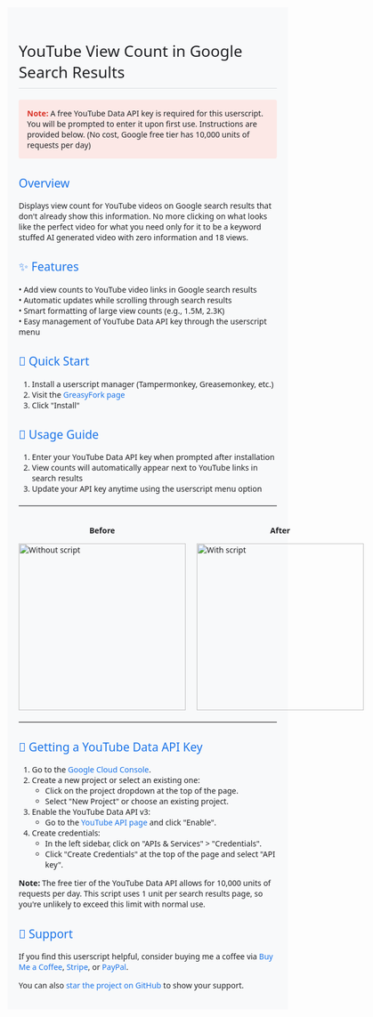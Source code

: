 <div style="font-family: 'Segoe UI', Tahoma, Geneva, Verdana, sans-serif; max-width: 800px; margin: 0 auto; padding: 20px; background-color: #f8f9fa; color: #202124;">

<h1 style="color: #202124; font-weight: 300; border-bottom: 1px solid #dadce0; padding-bottom: 10px;">YouTube View Count in Google Search Results</h1>

<div style="background-color: #fce8e6; border-radius: 4px; padding: 15px; margin: 20px 0;">
  <strong style="color: #d93025;">Note:</strong> A free YouTube Data API key is required for this userscript. You will be prompted to enter it upon first use. Instructions are provided below. (No cost, Google free tier has 10,000 units of requests per day)
</div>

<h2 style="color: #1a73e8; font-weight: 400;">Overview</h2>
<p>Displays view count for YouTube videos on Google search results that don't already show this information. No more clicking on what looks like the perfect video for what you need only for it to be a keyword stuffed AI generated video with zero information and 18 views. </p>

<h2 style="color: #1a73e8; font-weight: 400;">✨ Features</h2>
<ul style="list-style-type: none; padding-left: 0;">
  <li>• Add view counts to YouTube video links in Google search results</li>
  <li>• Automatic updates while scrolling through search results</li>
  <li>• Smart formatting of large view counts (e.g., 1.5M, 2.3K)</li>
  <li>• Easy management of YouTube Data API key through the userscript menu</li>
</ul>

<h2 style="color: #1a73e8; font-weight: 400;">🚀 Quick Start</h2>
<ol>
  <li>Install a userscript manager (Tampermonkey, Greasemonkey, etc.)</li>
  <li>Visit the <a href="https://greasyfork.org/en/scripts/509093-youtube-view-count-in-google-search-results" style="color: #1a73e8; text-decoration: none;">GreasyFork page</a></li>
  <li>Click "Install"</li>
</ol>

<h2 style="color: #1a73e8; font-weight: 400;">📘 Usage Guide</h2>
<ol>
  <li>Enter your YouTube Data API key when prompted after installation</li>
  <li>View counts will automatically appear next to YouTube links in search results</li>
  <li>Update your API key anytime using the userscript menu option</li>
</ol>

<hr style="border: none; border-top: 1px solid #dadce0; margin: 20px 0;">

<div style="display: flex; gap: 20px; justify-content: flex-start;">
  <div>
    <p style="text-align: center;"><strong>Before</strong></p>
    <img src="https://i.imgur.com/dUDO5uT.png" alt="Without script" width="300" style="display: block; margin: 0 auto;">
  </div>
  <div>
    <p style="text-align: center;"><strong>After</strong></p>
    <img src="https://i.imgur.com/JA4xD6F.png" alt="With script" width="300" style="display: block; margin: 0 auto;">
  </div>
</div>

<hr style="border: none; border-top: 1px solid #dadce0; margin: 20px 0;">

<h2 style="color: #1a73e8; font-weight: 400;">🔑 Getting a YouTube Data API Key</h2>
<ol>
  <li>Go to the <a href="https://console.cloud.google.com/" style="color: #1a73e8; text-decoration: none;">Google Cloud Console</a>.</li>
  <li>Create a new project or select an existing one:
    <ul>
      <li>Click on the project dropdown at the top of the page.</li>
      <li>Select "New Project" or choose an existing project.</li>
    </ul>
  </li>
  <li>Enable the YouTube Data API v3:
    <ul>
      <li>Go to the <a href="https://console.cloud.google.com/apis/library/youtube.googleapis.com" style="color: #1a73e8; text-decoration: none;">YouTube API page</a> and click "Enable".</li>
    </ul>
  </li>
  <li>Create credentials:
    <ul>
      <li>In the left sidebar, click on "APIs & Services" > "Credentials".</li>
      <li>Click "Create Credentials" at the top of the page and select "API key".</li>
    </ul>
  </li>
</ol>

<p><strong>Note:</strong> The free tier of the YouTube Data API allows for 10,000 units of requests per day. This script uses 1 unit per search results page, so you're unlikely to exceed this limit with normal use.</p>

<h2 style="color: #1a73e8; font-weight: 400;">🤝 Support</h2>
<p>If you find this userscript helpful, consider buying me a coffee via <a href="https://buymeacoffee.com/haris00911" style="color: #1a73e8; text-decoration: none;">Buy Me a Coffee</a>, <a href="https://donate.stripe.com/8wM8zd7hl346fPW144" style="color: #1a73e8; text-decoration: none;">Stripe</a>, or <a href="https://www.paypal.com/paypalme/haris00911" style="color: #1a73e8; text-decoration: none;">PayPal</a>.</p>
<p>You can also <a href="https://github.com/Haris00911/GoogleSearchViewCounter" style="color: #1a73e8; text-decoration: none;">star the project on GitHub</a> to show your support.</p>

</div>
